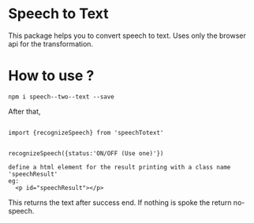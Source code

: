 # Speech to Text

This package helps you to convert speech to text. Uses only the browser api for the transformation.

# How to use ?

`npm i speech--two--text --save`

After that,

```

import {recognizeSpeech} from 'speechTotext'


recognizeSpeech({status:'ON/OFF (Use one)'})

define a html element for the result printing with a class name 'speechResult'
eg: 
  <p id="speechResult"></p>

```
This returns the text after success end. If nothing is spoke the return no-speech.




